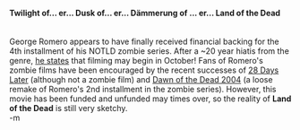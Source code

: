 <b>Twilight of... er... Dusk of... er... Dämmerung of ... er... Land of the Dead</b>
<br />  
<br />  George Romero appears to have finally received financial backing for the 4th installment of his NOTLD zombie series.  After a ~20 year hiatis from the genre, <a href="http://www.fangoria.com/news_article.php?id=2523">he states</a> that filming may begin in October!  Fans of Romero's zombie films have been encouraged by the recent successes of <a href="http://www.imdb.com/title/tt0289043/">28 Days Later</a> (although not a zombie film) and <a href="http://www.imdb.com/title/tt0363547/">Dawn of the Dead 2004</a> (a loose remake of Romero's 2nd installment in the zombie series).  However, this movie has been funded and unfunded may times over, so the reality of <b>Land of the Dead</b> is still very sketchy.
<br />  -m
<br /> 
<br />